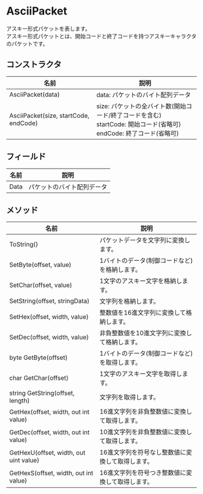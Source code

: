 # AsciiPacket
アスキー形式パケットを表します。  
アスキー形式パケットとは、開始コードと終了コードを持つアスキーキャラクタのパケットです。

## コンストラクタ
|  名前  |  説明  |
| ---- | ---- |
| AsciiPacket(data) | data: パケットのバイト配列データ |
| AsciiPacket(size, startCode, endCode) | size: パケットの全バイト数(開始コード/終了コードを含む)<br>startCode:  開始コード(省略可)<br>endCode: 終了コード(省略可)|

## フィールド
|  名前  |  説明  |
| ---- | ---- |
| Data |  パケットのバイト配列データ |

## メソッド
|  名前  |  説明  |
| ---- | ---- |
| ToString() | パケットデータを文字列に変換します。 |
| SetByte(offset, value)  |  1バイトのデータ(制御コードなど)を格納します。 |
| SetChar(offset, value)  |  1文字のアスキー文字を格納します。 |
| SetString(offset, stringData)  |  文字列を格納します。 |
| SetHex(offset, width, value)  |  整数値を16進文字列に変換して格納します。 |
| SetDec(offset, width, value)  |  非負整数値を10進文字列に変換して格納します。 |
| byte GetByte(offset)  |  1バイトのデータ(制御コードなど)を取得します。 |
| char GetChar(offset)  |  1文字のアスキー文字を取得します。 |
| string GetString(offset, length)  |  文字列を取得します。 |
| GetHex(offset, width, out int value)  |  16進文字列を非負整数値に変換して取得します。 |
| GetDec(offset, width, out int value)  |  10進文字列を非負整数値に変換して取得します。 |
| GetHexU(offset, width, out uint value)  |  16進文字列を符号なし整数値に変換して取得します。 |
| GetHexS(offset, width, out int value)  |  16進文字列を符号つき整数値に変換して取得します。 |
